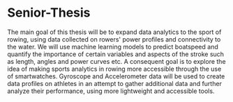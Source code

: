 # Senior-Thesis

The main goal of this thesis will be to expand data analytics to the sport of rowing, using data collected on rowers' power profiles and connectivity to the water. We will use machine learning models to predict boatspeed and quantify the importance of certain variables and aspects of the stroke such as length, angles and power curves etc. A consequent goal is to explore the idea of making sports analytics in rowing more accessible through the use of smartwatches. Gyroscope and Accelerometer data will be used to create data profiles on athletes in an attempt to gather additional data and further analyze their performance, using more lightweight and accessible tools.

